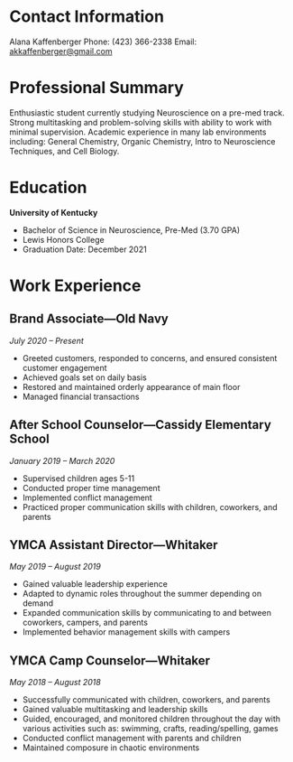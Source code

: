 # Contact Information
Alana Kaffenberger
Phone: (423) 366-2338 
Email: akkaffenberger@gmail.com


# Professional Summary
Enthusiastic student currently studying Neuroscience on a pre-med track. Strong multitasking and problem-solving skills with ability to work with minimal supervision. Academic experience in many lab environments including: General Chemistry, Organic Chemistry, Intro to Neuroscience Techniques, and Cell Biology.

# Education
**University of Kentucky**
* Bachelor of Science in Neuroscience, Pre-Med (3.70 GPA)
* Lewis Honors College 
* Graduation Date: December 2021


# Work Experience
## Brand Associate—Old Navy				          
_July 2020 – Present_
* Greeted customers, responded to concerns, and ensured consistent customer engagement 
* Achieved goals set on daily basis 
* Restored and maintained orderly appearance of main floor
* Managed financial transactions

## After School Counselor—Cassidy Elementary School	
_January 2019 – March 2020_
* Supervised children ages 5-11
* Conducted proper time management
* Implemented conflict management 
* Practiced proper communication skills with children, coworkers, and parents 

## YMCA Assistant Director—Whitaker 			       		
_May 2019 – August 2019_
* Gained valuable leadership experience 
* Adapted to dynamic roles throughout the summer depending on demand
* Expanded communication skills by communicating to and between coworkers, campers, and parents 
* Implemented behavior management skills with campers

## YMCA Camp Counselor—Whitaker 						    
_May 2018 – August 2018_
* Successfully communicated with children, coworkers, and parents
* Gained valuable multitasking and leadership skills
* Guided, encouraged, and monitored children throughout the day with various activities such as: swimming, crafts, reading/spelling, games 
* Conducted conflict management with parents and children
* Maintained composure in chaotic environments
